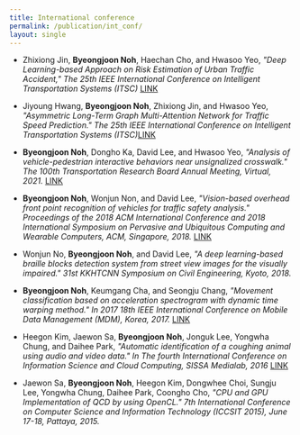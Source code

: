 ```yaml
---
title: International conference
permalink: /publication/int_conf/
layout: single
---
```


- Zhixiong Jin, **Byeongjoon Noh**, Haechan Cho, and Hwasoo Yeo, *"Deep Learning-based Approach on Risk Estimation of Urban Traffic Accident,"* *The 25th IEEE International Conference on Intelligent Transportation Systems (ITSC)* [LINK](/assets/papers/inf_conf/2022_itsc1.pdf)

- Jiyoung Hwang, **Byeongjoon Noh**, Zhixiong Jin, and Hwasoo Yeo, *"Asymmetric Long-Term Graph Multi-Attention Network for Traffic Speed Prediction."* *The 25th IEEE International Conference on Intelligent Transportation Systems (ITSC)*[LINK](/assets/papers/inf_conf/2022_itsc2.pdf)  

- **Byeongjoon Noh**, Dongho Ka, David Lee, and Hwasoo Yeo, *"Analysis of vehicle-pedestrian interactive behaviors near unsignalized crosswalk."* *The 100th Transportation Research Board Annual Meeting, Virtual, 2021.*
[LINK](/assets/papers/inf_conf/2019_trb.pdf)  

- **Byeongjoon Noh**, Wonjun Non, and David Lee, *"Vision-based overhead front point recognition of vehicles for traffic safety analysis."* *Proceedings of the 2018 ACM International Conference and 2018 International Symposium on Pervasive and Ubiquitous Computing and Wearable Computers, ACM, Singapore, 2018.* [LINK](/assets/papers/inf_conf/2018_acm.pdf)  

- Wonjun No, **Byeongjoon Noh**, and David Lee, *"A deep learning-based braille blocks detection system from street view images for the visually impaired."* *31st KKHTCNN Symposium on Civil Engineering, Kyoto, 2018.*   

- **Byeongjoon Noh**, Keumgang Cha, and Seongju Chang, *"Movement classification based on acceleration spectrogram with dynamic time warping method."* *In 2017 18th IEEE International Conference on Mobile Data Management (MDM), Korea, 2017.* [LINK](/assets/papers/inf_conf/2018_mdm.pdf)
  
- Heegon Kim, Jaewon Sa, **Byeongjoon Noh**, Jonguk Lee, Yongwha Chung, and Daihee Park, *"Automatic identification of a coughing animal using audio and video data."* *In The fourth International Conference on Information Science and Cloud Computing, SISSA Medialab, 2016* [LINK](/assets/publication/2016_sissa.pdf)

- Jaewon Sa, **Byeongjoon Noh**, Heegon Kim,  Dongwhee Choi, Sungju Lee, Yongwha Chung, Daihee Park, Coongho Cho, *"CPU and GPU Implementation of QCD by using OpenCL."* *7th International Conference on Computer Science and Information Technology (ICCSIT 2015), June 17-18, Pattaya, 2015.* 
